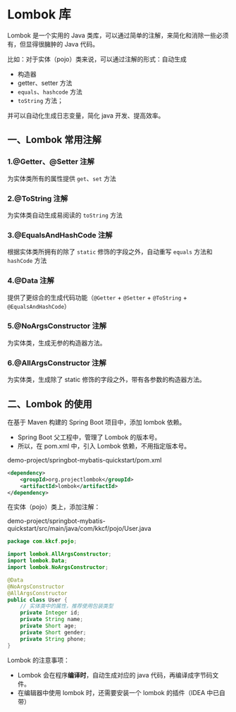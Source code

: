 # Lombok 库

Lombok 是一个实用的 Java 类库，可以通过简单的注解，来简化和消除一些必须有，但显得很臃肿的 Java 代码。

比如：对于实体（pojo）类来说，可以通过注解的形式：自动生成

- 构造器
- getter、setter 方法
- `equals`、`hashcode` 方法
- `toString` 方法；

并可以自动化生成日志变量，简化 java 开发、提高效率。

## 一、Lombok 常用注解

### 1.@Getter、@Setter 注解

为实体类所有的属性提供 `get`、`set` 方法

### 2.@ToString 注解

为实体类自动生成易阅读的 `toString` 方法

### 3.@EqualsAndHashCode 注解

根据实体类所拥有的除了 `static` 修饰的字段之外，自动重写 `equals` 方法和  `hashCode` 方法

### 4.@Data 注解

提供了更综合的生成代码功能（`@Getter`  + `@Setter` + `@ToString` + `@EqualsAndHashCode`）

### 5.@NoArgsConstructor 注解

为实体类，生成无参的构造器方法。

### 6.@AllArgsConstructor 注解

为实体类，生成除了 static 修饰的字段之外，带有各参数的构造器方法。

## 二、Lombok 的使用

在基于 Maven 构建的 Spring Boot 项目中，添加 lombok 依赖。

- Spring Boot 父工程中，管理了 Lombok 的版本号。
- 所以，在 pom.xml 中，引入 Lombok 依赖，不用指定版本号。

demo-project/springbot-mybatis-quickstart/pom.xml

```xml
<dependency>
    <groupId>org.projectlombok</groupId>
    <artifactId>lombok</artifactId>
</dependency>
```

在实体（pojo）类上，添加注解：

demo-project/springbot-mybatis-quickstart/src/main/java/com/kkcf/pojo/User.java

```java
package com.kkcf.pojo;

import lombok.AllArgsConstructor;
import lombok.Data;
import lombok.NoArgsConstructor;

@Data
@NoArgsConstructor
@AllArgsConstructor
public class User {
    // 实体类中的属性，推荐使用包装类型
    private Integer id;
    private String name;
    private Short age;
    private Short gender;
    private String phone;
}
```

Lombok 的注意事项：

- Lombok 会在程序**编译时**，自动生成对应的 java 代码，再编译成字节码文件。
- 在编辑器中使用 lombok 时，还需要安装一个 lombok 的插件（IDEA 中已自带）
